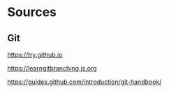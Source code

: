 # Sources

## Git
https://try.github.io

https://learngitbranching.js.org

https://guides.github.com/introduction/git-handbook/
